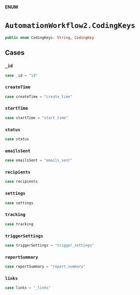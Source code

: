 **ENUM**

# `AutomationWorkflow2.CodingKeys`

```swift
public enum CodingKeys: String, CodingKey
```

## Cases
### `_id`

```swift
case _id = "id"
```

### `createTime`

```swift
case createTime = "create_time"
```

### `startTime`

```swift
case startTime = "start_time"
```

### `status`

```swift
case status
```

### `emailsSent`

```swift
case emailsSent = "emails_sent"
```

### `recipients`

```swift
case recipients
```

### `settings`

```swift
case settings
```

### `tracking`

```swift
case tracking
```

### `triggerSettings`

```swift
case triggerSettings = "trigger_settings"
```

### `reportSummary`

```swift
case reportSummary = "report_summary"
```

### `links`

```swift
case links = "_links"
```
